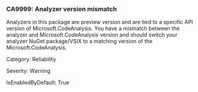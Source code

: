### CA9999: Analyzer version mismatch ###

Analyzers in this package are preview version and are tied to a specific API version of Microsoft.CodeAnalysis. You have a mismatch between the analyzer and Microsoft.CodeAnalysis version and should switch your analyzer NuGet package/VSIX to a matching version of the Microsoft.CodeAnalysis.

Category: Reliability

Severity: Warning

IsEnabledByDefault: True

